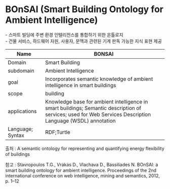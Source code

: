 # BOnSAI (Smart Building Ontology for Ambient Intelligence)

&#45; 스마트 빌딩에 주변 환경 인텔리전스를 통합하기 위한 온톨로지 <br/>
&#45;  건물 서비스, 하드웨어 자원, 사용자, 문맥과 관련된 기계 판독 가능한 지식 표현 제공

| Name             | BONSAI               |
| ---------------- | -------------------- |
| Domain           | Smart Building       |
| subdomain        | Ambient Intelligence | 
| goal             | Incorporates semantic knowledge of ambient intelligence in smart buildings                     |
| scope            | building                     |
| applications     | Knowledge base for ambient intelligence in smart buildings; Semantic description of services; used for Web Services Description Language (WSDL) annotation                     |
| Language; Syntax | RDF;Turtle                     |

출처 :  A semantic ontology for representing and quantifying energy flexibility of buildings

참고 : Stavropoulos T.G., Vrakas D., Vlachava D., Bassiliades N. BOnSAI: a smart building ontology for ambient intelligence. Proceedings of the 2nd international conference on web intelligence, mining and semantics, 2012, p. 1–12
